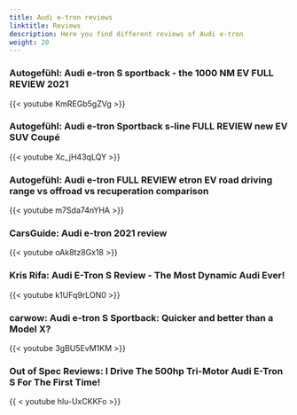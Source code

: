 ```yaml
---
title: Audi e-tron reviews
linktitle: Reviews
description: Here you find different reviews of Audi e-tron
weight: 20
---
```


### Autogefühl: Audi e-tron S sportback - the 1000 NM EV FULL REVIEW 2021

{{< youtube KmREGb5gZVg >}}

### Autogefühl: Audi e-tron Sportback s-line FULL REVIEW new EV SUV Coupé

{{< youtube Xc_jH43qLQY >}}

### Autogefühl: Audi e-tron FULL REVIEW etron EV road driving range vs offroad vs recuperation comparison

{{< youtube m7Sda74nYHA >}}

### CarsGuide: Audi e-tron 2021 review

{{< youtube oAk8tz8Gx18 >}}

### Kris Rifa: Audi E-Tron S Review - The Most Dynamic Audi Ever!

{{< youtube k1UFq9rLON0 >}}

### carwow: Audi e-tron S Sportback: Quicker and better than a Model X?

{{< youtube 3gBU5EvM1KM >}}

### Out of Spec Reviews: I Drive The 500hp Tri-Motor Audi E-Tron S For The First Time!

{{ < youtube hlu-UxCKKFo >}}
